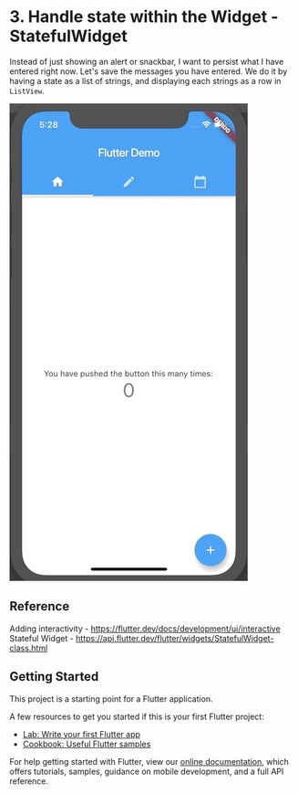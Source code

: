 # 3. Handle state within the Widget - StatefulWidget

Instead of just showing an alert or snackbar, I want to persist what I have entered right now.
Let's save the messages you have entered. We do it by having a state as a list of strings, and displaying each strings as a row in `ListView`.

![Screenshot](screenshot-step3.gif)

## Reference

Adding interactivity - https://flutter.dev/docs/development/ui/interactive
Stateful Widget - https://api.flutter.dev/flutter/widgets/StatefulWidget-class.html

## Getting Started

This project is a starting point for a Flutter application.

A few resources to get you started if this is your first Flutter project:

- [Lab: Write your first Flutter app](https://flutter.dev/docs/get-started/codelab)
- [Cookbook: Useful Flutter samples](https://flutter.dev/docs/cookbook)

For help getting started with Flutter, view our
[online documentation](https://flutter.dev/docs), which offers tutorials,
samples, guidance on mobile development, and a full API reference.
